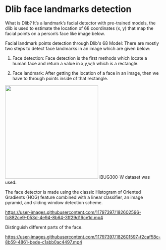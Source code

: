 # Dlib face landmarks detection

What is Dlib?
It‘s a landmark’s facial detector with pre-trained models, the dlib is used to estimate the location of 68 coordinates (x, y) that map the facial points on a person’s face like image below.

Facial landmark points detection through Dlib's 68 Model:
There are mostly two steps to detect face landmarks in an image which are given below:

1. Face detection: Face detection is the first methods which locate a human face and return a value in x,y,w,h which is a rectangle.

2. Face landmark: After getting the location of a face in an image, then we have to through points inside of that rectangle.


<img src="https://user-images.githubusercontent.com/11797397/182599096-ec880ae1-90a0-49d3-ac32-13bc8237a923.png" width="300">
 iBUG300-W dataset was used.
 
The face detector is made using the classic Histogram of Oriented
Gradients (HOG) feature combined with a linear classifier, an image pyramid,
and sliding window detection scheme. 







https://user-images.githubusercontent.com/11797397/182602596-fc882ce9-053d-4e94-8b64-3ff29d16ce1d.mp4

Distinguish different parts of the face.

https://user-images.githubusercontent.com/11797397/182601597-f2caf58c-8b59-4861-bede-c1abb0ac4497.mp4

<!---https://user-images.githubusercontent.com/11797397/182599917-e423460f-0590-4082-99e4-91bb98a59246.mp4--->



